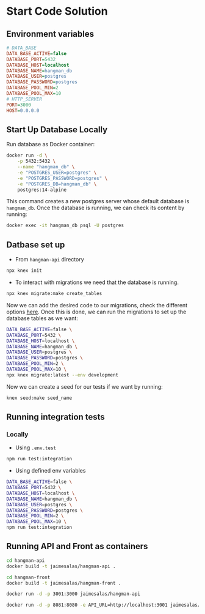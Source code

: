 # Start Code Solution

## Environment variables

```ini
# DATA_BASE
DATA_BASE_ACTIVE=false
DATABASE_PORT=5432
DATABASE_HOST=localhost
DATABASE_NAME=hangman_db
DATABASE_USER=postgres
DATABASE_PASSWORD=postgres
DATABASE_POOL_MIN=2
DATABASE_POOL_MAX=10
# HTTP_SERVER
PORT=3000
HOST=0.0.0.0
```

## Start Up Database Locally

Run database as Docker container:

```bash
docker run -d \
    -p 5432:5432 \
    --name "hangman_db" \
    -e "POSTGRES_USER=postgres" \
    -e "POSTGRES_PASSWORD=postgres" \
    -e "POSTGRES_DB=hangman_db" \
    postgres:14-alpine
```

This command creates a new postgres server whose default database is `hangman_db`. Once the database is running, we can check its content by running:

```bash
docker exec -it hangman_db psql -U postgres
```


## Datbase set up

* From `hangman-api` directory

```bash
npx knex init
```

* To interact with migrations we need that the database is running.

```bash
npx knex migrate:make create_tables 
```

Now we can add the desired code to our migrations, check the different options [here](https://knexjs.org/guide/schema-builder.html). Once this is done, we can run the migrations to set up the database tables as we want:

```bash
DATA_BASE_ACTIVE=false \
DATABASE_PORT=5432 \
DATABASE_HOST=localhost \
DATABASE_NAME=hangman_db \
DATABASE_USER=postgres \
DATABASE_PASSWORD=postgres \
DATABASE_POOL_MIN=2 \
DATABASE_POOL_MAX=10 \
npx knex migrate:latest --env development
```

Now we can create a seed for our tests if we want by running:

```bash
knex seed:make seed_name
```

## Running integration tests

### Locally

* Using `.env.test`

```bash
npm run test:integration 
```

* Using defined env variables

```bash
DATA_BASE_ACTIVE=false \
DATABASE_PORT=5432 \
DATABASE_HOST=localhost \
DATABASE_NAME=hangman_db \
DATABASE_USER=postgres \
DATABASE_PASSWORD=postgres \
DATABASE_POOL_MIN=2 \
DATABASE_POOL_MAX=10 \
npm run test:integration
```

## Running API and Front as containers

```bash
cd hangman-api 
docker build -t jaimesalas/hangman-api .
```

```bash
cd hangman-front 
docker build -t jaimesalas/hangman-front .
```

```bash
docker run -d -p 3001:3000 jaimesalas/hangman-api
```

```bash
docker run -d -p 8081:8080 -e API_URL=http://localhost:3001 jaimesalas/hangman-front
```
